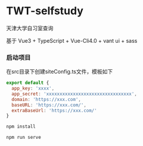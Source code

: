 # TWT-selfstudy

天津大学自习室查询

基于 Vue3 + TypeScript + Vue-Cli4.0 + vant ui + sass

### 启动项目

在src目录下创建siteConfig.ts文件，模板如下

```js
export default {
  app_key: 'xxxx',
  app_secret: 'xxxxxxxxxxxxxxxxxxxxxxxxxxxxxxxx',
  domain: 'https://xxx.com',
  baseURL: 'https://xxx.com/',
  extraBaseUrl: 'https://xxx.com/'
}

```

```bash
npm install

npm run serve
```

